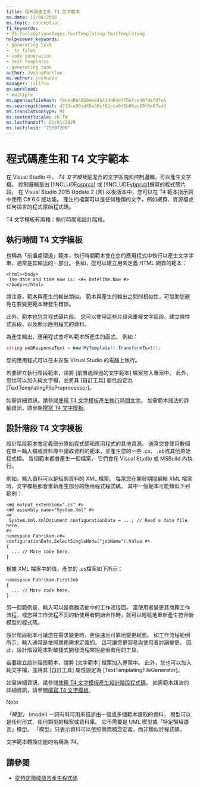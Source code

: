 ```yaml
---
title: 程式碼產生和 T4 文字範本
ms.date: 11/04/2016
ms.topic: conceptual
f1_keywords:
- VS.ToolsOptionsPages.TextTemplating.TextTemplating
helpviewer_keywords:
- generating text
- .tt files
- code generation
- text templates
- generating code
author: JoshuaPartlow
ms.author: joshuapa
manager: jillfra
ms.workload:
- multiple
ms.openlocfilehash: f0eba8b4850ee845414084ef766fce30f9efd7e6
ms.sourcegitcommit: d233ca00ad45e50cf62cca0d0b95dc69f0a87ad6
ms.translationtype: MT
ms.contentlocale: zh-TW
ms.lasthandoff: 01/01/2020
ms.locfileid: "75597200"
---
```

# <a name="code-generation-and-t4-text-templates"></a>程式碼產生和 T4 文字範本

在 Visual Studio 中， *T4 文字模板*是混合的文字區塊和控制邏輯，可以產生文字檔。 控制邏輯是由 [!INCLUDE[csprcs](../data-tools/includes/csprcs_md.md)] 或 [!INCLUDE[vbprvb](../code-quality/includes/vbprvb_md.md)]撰寫的程式碼片段。 在 Visual Studio 2015 Update 2 (含) 以後版本中，您可以在 T4 範本指示詞中使用 C# 6.0 版功能。 產生的檔案可以是任何種類的文字，例如網頁、資源檔或任何語言的程式原始程式碼。

T4 文字模板有兩種：執行時間和設計階段。

## <a name="run-time-t4-text-templates"></a>執行時間 T4 文字模板

也稱為「前置處理過」範本，執行時間範本會在您的應用程式中執行以產生文字字串，通常是其輸出的一部分。 例如，您可以建立用來定義 HTML 網頁的範本：

```
<html><body>
 The date and time now is: <#= DateTime.Now #>
</body></html>
```

請注意，範本與產生的輸出類似。 範本與產生的輸出之間的相似性，可協助您避免在要變更範本時發生錯誤。

此外，範本也包含程式碼片段。 您可以使用這些片段來重複文字區段、建立條件式區段，以及顯示應用程式的資料。

為產生輸出，應用程式會呼叫範本所產生的函式。 例如：

```csharp
string webResponseText = new MyTemplate().TransformText();
```

您的應用程式可以在未安裝 Visual Studio 的電腦上執行。

若要建立執行階段範本，請將 [前置處理過的文字範本] 檔案加入專案中。 此外，您也可以加入純文字檔，並將其 [自訂工具] 屬性設定為 [TextTemplatingFilePreprocessor]。

如需詳細資訊，請參閱[使用 T4 文字模板產生執行時間文字](../modeling/run-time-text-generation-with-t4-text-templates.md)。 如需範本語法的詳細資訊，請參閱[撰寫 T4 文字模板](../modeling/writing-a-t4-text-template.md)。

## <a name="design-time-t4-text-templates"></a>設計階段 T4 文字模板

設計階段範本會定義部分原始程式碼和應用程式的其他資源。 通常您會使用數個在單一輸入檔或資料庫中讀取資料的範本，並產生您的一些 *.cs*、 *.vb*或其他原始程式檔。 每個範本都會產生一個檔案， 它們會在 Visual Studio 或 MSBuild 內執行。

例如，輸入資料可以是組態資料的 XML 檔案。 每當您在開發期間編輯 XML 檔案時，文字模板都會重新產生部分的應用程式程式碼。 其中一個範本可能類似下列範例：

```
<#@ output extension=".cs" #>
<#@ assembly name="System.Xml" #>
<#
 System.Xml.XmlDocument configurationData = ...; // Read a data file here.
#>
namespace Fabrikam.<#= configurationData.SelectSingleNode("jobName").Value #>
{
  ... // More code here.
}
```

根據 XML 檔案中的值，產生的 *.cs*檔案如下所示：

```
namespace Fabrikam.FirstJob
{
  ... // More code here.
}
```

另一個範例是，輸入可以是商務活動中的工作流程圖。 當使用者變更其商務工作流程，或您與工作流程不同的新使用者開始合作時，就可以輕鬆地重新產生符合新模型的程式碼。

設計階段範本可讓您在需求變更時，更快速且可靠地變更組態。 如工作流程範例所示，輸入通常是依照商務需求定義的。 這可讓您更容易與使用者討論變更。 因此，設計階段範本對敏捷式開發流程來說是很有用的工具。

若要建立設計階段範本，請將 [文字範本] 檔案加入專案中。 此外，您也可以加入純文字檔，並將其 [自訂工具] 屬性設定為 [TextTemplatingFileGenerator]。

如需詳細資訊，請參閱[使用 T4 文字模板產生設計階段程式碼](../modeling/design-time-code-generation-by-using-t4-text-templates.md)。 如需範本語法的詳細資訊，請參閱[撰寫 T4 文字模板](../modeling/writing-a-t4-text-template.md)。

> [!NOTE]
> *「模型」* (model) 一詞有時可用來描述由一個或多個範本讀取的資料。 模型可以是任何形式、任何類型的檔案或資料庫。 它不需要是 UML 模型或「特定領域語言」模型。 「模型」只表示資料可以依照商務概念定義，而非類似於程式碼。

文字範本轉換功能的名稱為 *T4*。

## <a name="see-also"></a>請參閱

- [從特定領域語言產生程式碼](../modeling/generating-code-from-a-domain-specific-language.md)
